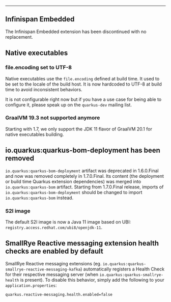 ---
## Infinispan Embedded

The Infinispan Embedded extension has been discontinued with no replacement.

## Native executables

### file.encoding set to UTF-8

Native executables use the `file.encoding` defined at build time. It used to be set to the locale of the build host. It is now hardcoded to UTF-8 at build time to avoid inconsistent behaviors.

It is not configurable right now but if you have a use case for being able to configure it, please speak up on the `quarkus-dev` mailing list.

### GraalVM 19.3 not supported anymore

Starting with 1.7, we only support the JDK 11 flavor of GraalVM 20.1 for native executables building.

## io.quarkus:quarkus-bom-deployment has been removed

`io.quarkus:quarkus-bom-deployment` artifact was deprecated in 1.6.0.Final and now was removed completely in 1.7.0.Final. Its content (the deployment or build time Quarkus extension dependencies) was merged into `io.quarkus:quarkus-bom` artifact. Starting from 1.7.0.Final release, imports of `io.quarkus:quarkus-bom-deployment` should be changed to import `io.quarkus:quarkus-bom` instead.

### S2I image

The default S2I image is now a Java 11 image based on UBI: `registry.access.redhat.com/ubi8/openjdk-11`.

## SmallRye Reactive messaging extension health checks are enabled by default

SmallRye Reactive messaging extensions (eg. `io.quarkus:quarkus-smallrye-reactive-messaging-kafka`) automatically registers a Health Check for their respective messaging server (when `io.quarkus:quarkus-smallrye-health` is present). To disable this behavior, simply add the following to your `application.properties`:

```properties
quarkus.reactive-messaging.health.enabled=false
``` 